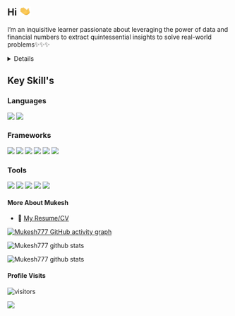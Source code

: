 ## Hi <img src="https://github.com/MvMukesh/MvMukesh/blob/main/Resume/Hi.gif" width="28px" height ="20px">

I’m an inquisitive learner passionate about leveraging the power of data and financial numbers to extract quintessential insights to solve real-world problems✨✨✨

<details>
During my stint in TechSim+ as a Machine Learning and Deep Learning Intern, I worked on identifying trends in the crypto market by analysing the cryptocurrency historical data based on seven core principles. This experience gave me an understanding of how businesses leverage data to make crucial trading market decisions.

To gain a broader perspective, I extended my knowledge by enrolling myself in Analytics Vidhya's ascend pro Master Data Science for the Industry program, certified
by KPMG in India & Analytics Vidhya(9month) where I performed data-driven, tactical analysis and created dashboards(KPI's) for an Indian based Poultry Farm by leveraging tools like MS Office, Tableau,Python and Machine Learning(Clustering). We a team of 3 proposed saving of 3% out of Poultry farm total spending of approx 22Billion.

These experiences motivated me to extend my knowledge and I’m currently working as a Data Science Intern with CloudyML which I believe is one of the rising star in Edtech industry, here at CloudyML I am  focusing on Computer Vision and in parallel making easy to follow Applied Tutorials related with Python, Machine Learning and Deep Learning. My daily curriculum includes topics such as statistics and probability, business analytics, machine learning, computer vision and  optimization. I am also working on Customer Life Time values Problem, on this I have written two blogs along with applied code.  

My life outside of this involves solving the Rubik’s Cube, reading and learning about businesses & finance and writing about general learning pitfalls which one can get into if not guided well.

I’m actively looking to build upon my experiences more solid and I’m currently seeking Full time opportunities as an entry-level Data Scientist or Machine Learning Engineer.

Technical Skills
Python and ML Libraries: Pandas, Numpy, Scikit-Learn, Matplotlib, Seaborn, ggplot2, OpenCv
Analysis Tools: Tableau, MsExcel
Programming: SQL, Python
Operating Systems: Unix, Windows
Databases: MySQL, PostgreSQL, SQL Server
Cloud: Basic AWS Sagemaker

If you’re here, you’re probably curious to know more about me, even otherwise, I’m genuinely interested to know more about you. Feel free to reach out to me.
Passion, Purpose, People, Product, Partnership
  
:mailbox: Link Up!

[![Linkedin Badge](https://img.shields.io/badge/-MukeshManral-0e76a8?style=flat&amp;labelColor=0e76a8&amp;logo=linkedin&amp;logoColor=white)](https://www.linkedin.com/in/mukesh-manral/) [![Mail Badge](https://img.shields.io/badge/-MukeshManral-c0392b?style=flat&amp;labelColor=c0392b&amp;logo=gmail&amp;logoColor=white)](mailto:mukeshmanral777@gmail.com) 



&lt;!-- TODO: --&gt;

- 🔭 I’m currently exploring DeepLearning for Computer Vision
- 🤔 I’m sharing my DataScience knowledge here [Kaggle](https://www.kaggle.com/mukeshmanral).
</details>

## Key Skill's

### Languages
![](https://img.shields.io/badge/Python-FFD43B?style=for-the-badge&logo=python&logoColor=darkgreen)
![](https://img.shields.io/badge/MySQL-00000F?style=for-the-badge&logo=mysql&logoColor=white)

### Frameworks
![](https://img.shields.io/badge/Numpy-777BB4?style=for-the-badge&logo=numpy&logoColor=white)
![](https://img.shields.io/badge/Pandas-2C2D72?style=for-the-badge&logo=pandas&logoColor=white)
![](https://img.shields.io/badge/scikit_learn-F7931E?style=for-the-badge&logo=scikit-learn&logoColor=white)
![](https://img.shields.io/badge/Keras-D00000?style=for-the-badge&logo=Keras&logoColor=white)
![](https://img.shields.io/badge/TensorFlow-FF6F00?style=for-the-badge&logo=TensorFlow&logoColor=white)
![](https://img.shields.io/badge/Streamlit-FF4B4B?style=for-the-badge&logo=Streamlit&logoColor=white)
### Tools
![](https://img.shields.io/badge/Tableau-F2C811?style=for-the-badge&logo=Power%20BI&logoColor=white)
![](https://img.shields.io/badge/Jupyter-F37626.svg?&style=for-the-badge&logo=Jupyter&logoColor=white)
![](https://img.shields.io/badge/Colab-F9AB00?style=for-the-badge&logo=googlecolab&color=525252)
![](https://img.shields.io/badge/conda-342B029.svg?&style=for-the-badge&logo=anaconda&logoColor=white)
![](https://img.shields.io/badge/Microsoft_Excel-217346?style=for-the-badge&logo=microsoft-excel&logoColor=white)
  


#### More About Mukesh
- :paperclip: [My Resume/CV](https://github.com/MvMukesh/MvMukesh/blob/main/Resume/Mukesh_Manral_Data_Scientist_Resume.pdf)

[![Mukesh777 GitHub activity graph](https://activity-graph.herokuapp.com/graph?username=MvMukesh&theme=react-dark&hide_border=true)](https://github.com/MvMukesh)

![Mukesh777  github stats](https://github-readme-stats.vercel.app/api?username=MvMukesh&show_icons=true&theme=dark&layout=compact&exclude_repo=IoT-Libraries,Hackerrank-Codes")

![Mukesh777 github stats](https://github-readme-stats.vercel.app/api/top-langs/?username=MvMukesh&theme=dark&layout=compact&exclude_repo=IoT-Libraries,Hackerrank-Codes)

#### Profile Visits

![visitors](https://visitor-badge.glitch.me/badge?page_id=MvMukesh.MvMukesh)

![](https://komarev.com/ghpvc/?username=hrsht-13&color=green)


